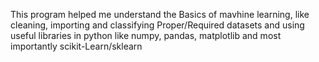 This program helped me understand the Basics of mavhine learning, like cleaning, importing and classifying Proper/Required datasets and using useful libraries in python like numpy, pandas, matplotlib and most importantly scikit-Learn/sklearn

